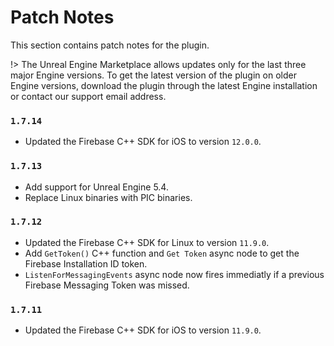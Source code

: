# Patch Notes

This section contains patch notes for the plugin.

!> The Unreal Engine Marketplace allows updates only for the last three major Engine versions. To get the latest version of the plugin on older Engine versions, download the plugin through the latest Engine installation or contact our support email address.

### `1.7.14`
- Updated the Firebase C++ SDK for iOS to version `12.0.0`.

### `1.7.13`
- Add support for Unreal Engine 5.4.
- Replace Linux binaries with PIC binaries.

### `1.7.12`
- Updated the Firebase C++ SDK for Linux to version `11.9.0`.
- Add `GetToken()` C++ function and `Get Token` async node to get the Firebase Installation ID token.
- `ListenForMessagingEvents` async node now fires immediatly if a previous Firebase Messaging Token was missed.

### `1.7.11`
- Updated the Firebase C++ SDK for iOS to version `11.9.0`.
